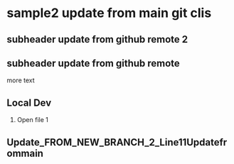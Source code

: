 # sample2 update from main git clis

## subheader update from github remote 2
## subheader update from github remote 

more text

## Local Dev

1. Open file 1

## Update_FROM_NEW_BRANCH_2_Line11Updatefrommain